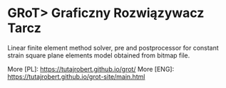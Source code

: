 # GRoT> Graficzny Rozwiązywacz Tarcz
Linear finite element method solver, pre and postprocessor for constant strain square plane elements model obtained from bitmap file.

More [PL]: https://tutajrobert.github.io/grot/
More [ENG]: https://tutajrobert.github.io/grot-site/main.html
